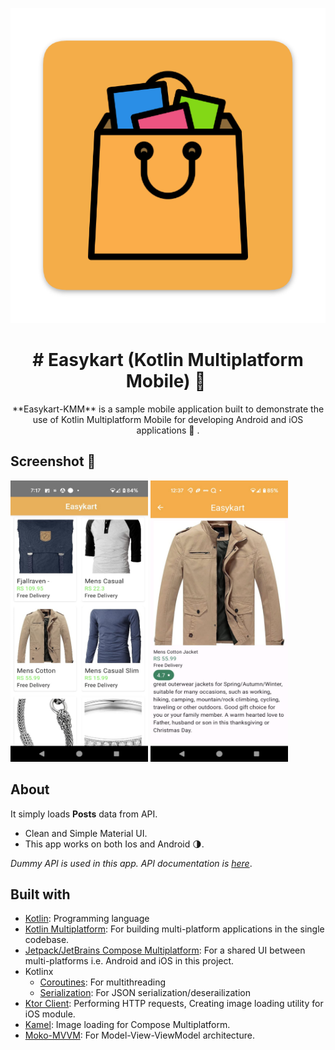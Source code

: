<p align="center">
<img src="/art/app_logo.png"/>
</p>
<h1 align="center"># Easykart (Kotlin Multiplatform Mobile) 👜 </h1>

<p align="center">  
**Easykart-KMM** is a sample mobile application built to demonstrate the use of Kotlin Multiplatform Mobile for developing Android and iOS applications 👜 .
</p>


## Screenshot 📱
<p>
<img src="/art/ss1.jpeg" width="220" height="450"/>
<img src="/art/ss2.jpeg" width="220" height="450"/>
</p>


## About
It simply loads **Posts** data from API.  
- Clean and Simple Material UI.
- This app works on both Ios and Android 🌗.

*Dummy API is used in this app. API documentation is [here](https://fakestoreapi.com/docs)*.

## Built with 

- [Kotlin](kotlinlang.org): Programming language
- [Kotlin Multiplatform](https://kotlinlang.org/docs/multiplatform.html): For building multi-platform applications in the single codebase.
- [Jetpack/JetBrains Compose Multiplatform](https://www.jetbrains.com/lp/compose-multiplatform/): For a shared UI between multi-platforms i.e. Android and iOS in this project.
- Kotlinx
  - [Coroutines](https://github.com/Kotlin/kotlinx.coroutines): For multithreading
  - [Serialization](https://github.com/Kotlin/kotlinx.serialization): For JSON serialization/deserailization
- [Ktor Client](https://github.com/ktorio/ktor): Performing HTTP requests, Creating image loading utility for iOS module.
- [Kamel](https://github.com/Kamel-Media/Kamel): Image loading for Compose Multiplatform.
- [Moko-MVVM](https://github.com/icerockdev/moko-mvvm): For Model-View-ViewModel architecture.  

    
